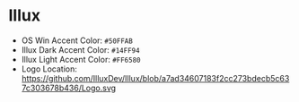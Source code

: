 # Illux

 - OS Win Accent Color: `#50FFAB`
 - Illux Dark Accent Color: `#14FF94`
 - Illux Light Accent Color: `#FF6580`
 - Logo Location: https://github.com/IlluxDev/Illux/blob/a7ad34607183f2cc273bdecb5c637c303678b436/Logo.svg
